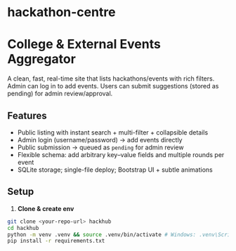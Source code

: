# hackathon-centre

# College & External Events Aggregator
A clean, fast, real-time site that lists hackathons/events with rich filters. Admin can log in to add events. Users can submit suggestions (stored as pending) for admin review/approval.


## Features
- Public listing with instant search + multi-filter + collapsible details
- Admin login (username/password) → add events directly
- Public submission → queued as `pending` for admin review
- Flexible schema: add arbitrary key–value fields and multiple rounds per event
- SQLite storage; single-file deploy; Bootstrap UI + subtle animations


## Setup
1. **Clone & create env**
```bash
git clone <your-repo-url> hackhub
cd hackhub
python -m venv .venv && source .venv/bin/activate # Windows: .venv\Scripts\activate
pip install -r requirements.txt
